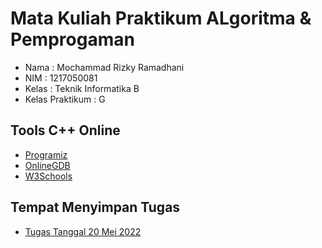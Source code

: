 # Mata Kuliah Praktikum ALgoritma & Pemprogaman
- Nama            : Mochammad Rizky Ramadhani
- NIM             : 1217050081
- Kelas           : Teknik Informatika B
- Kelas Praktikum : G

## Tools C++ Online
- [Programiz](https://www.programiz.com/cpp-programming/online-compiler/)
- [OnlineGDB](https://www.onlinegdb.com/online_c++_compiler)
- [W3Schools](https://www.w3schools.com/cpp/trycpp.asp?filename=demo_compiler)

## Tempat Menyimpan Tugas

- [Tugas Tanggal 20 Mei 2022](https://github.com/insanalamin/IF212002/tree/main/Tugas-Tanggal-20-Mei-2022/LOOPING)
